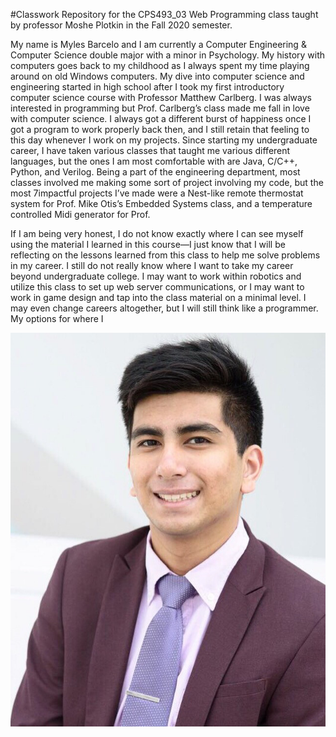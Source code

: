 #Classwork Repository for the CPS493_03 Web Programming class taught by professor Moshe Plotkin in the Fall 2020 semester.

My name is Myles Barcelo and I am currently a Computer Engineering &
Computer Science double major with a minor in Psychology. My history with computers
goes back to my childhood as I always spent my time playing around on old Windows
computers. My dive into computer science and engineering started in high school after I
took my first introductory computer science course with Professor Matthew Carlberg. I
was always interested in programming but Prof. Carlberg’s class made me fall in love
with computer science. I always got a different burst of happiness once I got a program
to work properly back then, and I still retain that feeling to this day whenever I work on
my projects. Since starting my undergraduate career, I have taken various classes that
taught me various different languages, but the ones I am most comfortable with are
Java, C/C++, Python, and Verilog. Being a part of the engineering department, most
classes involved me making some sort of project involving my code, but the most
7impactful projects I’ve made were a Nest-like remote thermostat system for Prof. Mike
Otis’s Embedded Systems class, and a temperature controlled Midi generator for Prof.

If I am being very honest, I do not know exactly where I can see myself using the
material I learned in this course—I just know that I will be reflecting on the lessons
learned from this class to help me solve problems in my career. I still do not really know
where I want to take my career beyond undergraduate college. I may want to work
within robotics and utilize this class to set up web server communications, or I may want
to work in game design and tap into the class material on a minimal level. I may even
change careers altogether, but I will still think like a programmer. My options for where I

<p align="center">
    <img src="headshot.png">
</p>